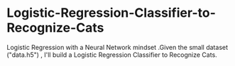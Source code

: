 # Logistic-Regression-Classifier-to-Recognize-Cats
Logistic Regression with a Neural Network mindset .Given the small dataset ("data.h5") , I'll build a Logistic Regression Classifier to Recognize Cats.
